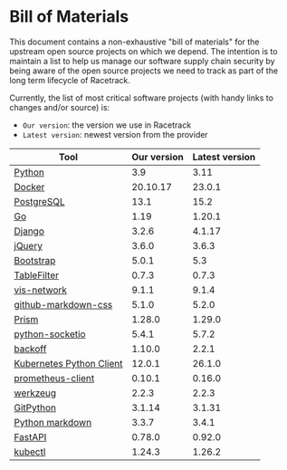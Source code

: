 # Bill of Materials
This document contains a non-exhaustive "bill of materials" for the upstream
open source projects on which we depend. The intention is to maintain a list to
help us manage our software supply chain security by being aware of the open
source projects we need to track as part of the long term lifecycle of
Racetrack.

Currently, the list of most critical software projects (with handy links to
changes and/or source) is:

- `Our version`: the version we use in Racetrack
- `Latest version`: newest version from the provider

| Tool                                                                       | Our version | Latest version |
| -------------------------------------------------------------------------- | ------------| ---------------|
| [Python](https://www.python.org/downloads/)                                | 3.9         | 3.11           |
| [Docker](https://docs.docker.com/engine/release-notes/)                    | 20.10.17    | 23.0.1         |
| [PostgreSQL](https://www.postgresql.org/docs/release/)                     | 13.1        | 15.2           |
| [Go](https://go.dev/dl/)                                                   | 1.19        | 1.20.1         |
| [Django](https://pypi.org/project/Django)                                  | 3.2.6       | 4.1.17         |
| [jQuery](https://github.com/jquery/jquery/releases)                        | 3.6.0       | 3.6.3          |
| [Bootstrap](https://getbootstrap.com/docs/versions/)                       | 5.0.1       | 5.3            |
| [TableFilter](https://github.com/koalyptus/TableFilter/releases)           | 0.7.3       | 0.7.3          |
| [vis-network](https://github.com/visjs/vis-network)                        | 9.1.1       | 9.1.4          |
| [github-markdown-css](https://github.com/sindresorhus/github-markdown-css) | 5.1.0       | 5.2.0          |
| [Prism](https://github.com/PrismJS/prism/)                                 | 1.28.0      | 1.29.0         |
| [python-socketio](https://pypi.org/project/python-socketio/)               | 5.4.1       | 5.7.2          |
| [backoff](https://pypi.org/project/backoff/)                               | 1.10.0      | 2.2.1          |
| [Kubernetes Python Client](https://pypi.org/project/kubernetes/)           | 12.0.1      | 26.1.0         |
| [prometheus-client](https://pypi.org/project/prometheus-client/)           | 0.10.1      | 0.16.0         |
| [werkzeug](https://pypi.org/project/Werkzeug/)                             | 2.2.3       | 2.2.3          |
| [GitPython](https://pypi.org/project/GitPython/)                           | 3.1.14      | 3.1.31         |
| [Python markdown](https://pypi.org/project/Markdown/)                      | 3.3.7       | 3.4.1          |
| [FastAPI](https://github.com/tiangolo/fastapi)                             | 0.78.0      | 0.92.0         |
| [kubectl](https://github.com/kubernetes/kubectl)                           | 1.24.3      | 1.26.2         |
